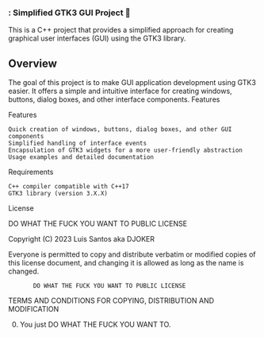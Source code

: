 ### : Simplified GTK3 GUI Project   👀 <br>

This is a C++ project that provides a simplified approach for creating graphical user interfaces (GUI) using the GTK3 library.

## Overview

The goal of this project is to make GUI application development using GTK3 easier. It offers a simple and intuitive interface for creating windows, buttons, dialog boxes, and other interface components.
Features

Features

    Quick creation of windows, buttons, dialog boxes, and other GUI components
    Simplified handling of interface events
    Encapsulation of GTK3 widgets for a more user-friendly abstraction
    Usage examples and detailed documentation

Requirements

    C++ compiler compatible with C++17
    GTK3 library (version 3.X.X)

License

DO WHAT THE FUCK YOU WANT TO PUBLIC LICENSE
                  
 
Copyright (C) 2023 Luis Santos  aka DJOKER

Everyone is permitted to copy and distribute verbatim or modified
copies of this license document, and changing it is allowed as long
as the name is changed.
 
           DO WHAT THE FUCK YOU WANT TO PUBLIC LICENSE
  TERMS AND CONDITIONS FOR COPYING, DISTRIBUTION AND MODIFICATION

 0. You just DO WHAT THE FUCK YOU WANT TO.
